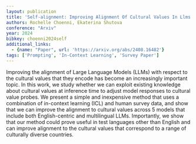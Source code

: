 ```yaml
---
layout: publication
title: 'Self-alignment: Improving Alignment Of Cultural Values In Llms Via In-context Learning'
authors: Rochelle Choenni, Ekaterina Shutova
conference: "Arxiv"
year: 2024
bibkey: choenni2024self
additional_links:
  - {name: "Paper", url: 'https://arxiv.org/abs/2408.16482'}
tags: ['Prompting', 'In-Context Learning', 'Survey Paper']
---
```

Improving the alignment of Large Language Models (LLMs) with respect to the
cultural values that they encode has become an increasingly important topic. In
this work, we study whether we can exploit existing knowledge about cultural
values at inference time to adjust model responses to cultural value probes. We
present a simple and inexpensive method that uses a combination of in-context
learning (ICL) and human survey data, and show that we can improve the
alignment to cultural values across 5 models that include both English-centric
and multilingual LLMs. Importantly, we show that our method could prove useful
in test languages other than English and can improve alignment to the cultural
values that correspond to a range of culturally diverse countries.
